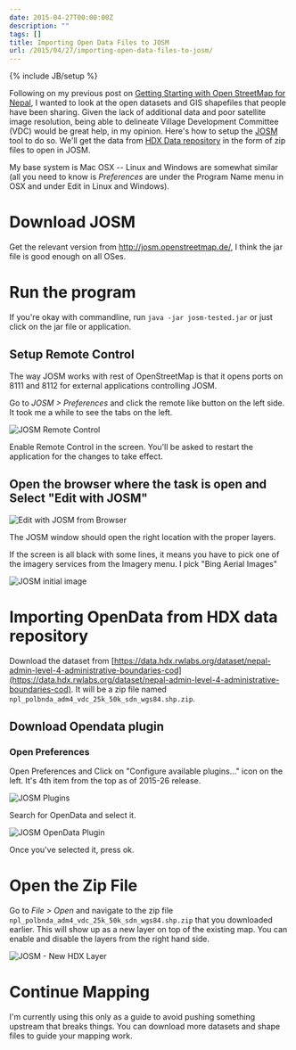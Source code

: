 ```yaml
---
date: 2015-04-27T00:00:00Z
description: ""
tags: []
title: Importing Open Data Files to JOSM
url: /2015/04/27/importing-open-data-files-to-josm/
---
```


{% include JB/setup %}

Following on my previous post on [Getting Starting with Open StreetMap for Nepal](http://nextdoorhacker.com/2015/04/26/getting-started-with-open-streetmap-for-nepal), I wanted to look at the open datasets and GIS shapefiles that people have been sharing. Given the lack of additional data and poor satellite image resolution, being able to delineate Village Development Committee (VDC) would be great help, in my opinion. Here's how to setup the [JOSM](http://josm.openstreetmap.de) tool to do so. We'll get the data from [HDX Data repository](https://data.hdx.rwlabs.org/nepal-earthquake) in the form of zip files to open in JOSM. 

My base system is Mac OSX -- Linux and Windows are somewhat similar (all you need to know is _Preferences_ are under the Program Name menu in OSX and under Edit in Linux and Windows). 

# Download JOSM

Get the relevant version from http://josm.openstreetmap.de/, I think the jar file is good enough on all OSes. 

# Run the program

If you're okay with commandline, run `java -jar josm-tested.jar` or just click on the jar file or application.

## Setup Remote Control 

The way JOSM works with rest of OpenStreetMap is that it opens ports on 8111 and 8112 for external applications controlling JOSM. 

Go to _JOSM > Preferences_ and click the remote like button on the left side. It took me a while to see the tabs on the left.

![JOSM Remote Control](/assets/images/nepal/osm-josm-remotecontrol.png)

Enable Remote Control in the screen. You'll be asked to restart the application for the changes to take effect. 

## Open the browser where the task is open and Select "Edit with JOSM"

![Edit with JOSM from Browser](/assets/images/nepal/osm-josm-browser.png)

The JOSM window should open the right location with the proper layers.

If the screen is all black with some lines, it means you have to pick one of the imagery services from the Imagery menu. I pick "Bing Aerial Images"

![JOSM initial image](/assets/images/nepal/osm-josm-screen.png)

# Importing OpenData from HDX data repository

Download the dataset from [https://data.hdx.rwlabs.org/dataset/nepal-admin-level-4-administrative-boundaries-cod](https://data.hdx.rwlabs.org/dataset/nepal-admin-level-4-administrative-boundaries-cod). It will be a zip file named `npl_polbnda_adm4_vdc_25k_50k_sdn_wgs84.shp.zip`.

## Download Opendata plugin

### Open Preferences

Open Preferences and Click on "Configure available plugins..." icon on the left. It's 4th item from the top as of 2015-26 release.

![JOSM Plugins](/assets/images/nepal/osm-josm-plugins.png)

Search for OpenData and select it.

![JOSM OpenData Plugin](/assets/images/nepal/osm-josm-plugins-opendata.png)

Once you've selected it, press ok. 

# Open the Zip File

Go to _File > Open_ and navigate to the zip file `npl_polbnda_adm4_vdc_25k_50k_sdn_wgs84.shp.zip` that you downloaded earlier. This will show up as a new layer on top of the existing map. You can enable and disable the layers from the right hand side. 

![JOSM - New HDX Layer](/assets/images/nepal/osm-josm-hdx-layer.png)

# Continue Mapping

I'm currently using this only as a guide to avoid pushing something upstream that breaks things. You can download more datasets and shape files to guide your mapping work. 
